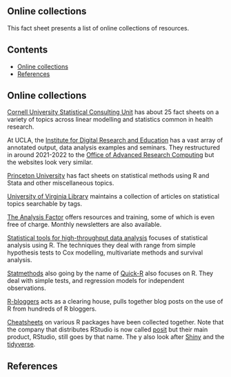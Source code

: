 ## Online collections

This fact sheet presents a list of online collections of resources.

## Contents

- [Online collections](#collections)
- [References](#meta_ref)

## <a class=anchor id=collections></a> Online collections

[Cornell University Statistical Consulting Unit](https://cscu.cornell.edu/resources/handoutstutorials/) has about 25 fact sheets on a variety of topics across linear modelling and statistics common in health research.

At UCLA, the [Institute for Digital Research and Education](https://idre.ucla.edu/) has a vast array of annotated output, data analysis examples and seminars. They restructured in around 2021-2022 to the [Office of Advanced Research Computing](https://stats.oarc.ucla.edu/) but the websites look very similar. 

[Princeton University](https://dss.princeton.edu/training/) has fact sheets on statistical methods using R and Stata and other miscellaneous topics.

[University of Virginia Library](https://data.library.virginia.edu/category/statlab-articles/) maintains a collection of articles on statistical topics searchable by tags.

[The Analysis Factor](https://www.theanalysisfactor.com/) offers resources and training, some of which is even free of charge. Monthly newsletters are also available.

[Statistical tools for high-throughput data analysis](http://sthda.com/english/) focuses of statistical analysis using R. The techniques they deal with range from simple hypothesis tests to Cox modelling, multivariate methods and survival analysis.

[Statmethods](https://www.statmethods.net/stats/index.html) also going by the name of [Quick-R](https://www.statmethods.net/stats/index.html) also focuses on R. They deal with simple tests, and regression models for independent observations.

[R-bloggers](https://www.r-bloggers.com/) acts as a clearing house, pulls together blog posts on the use of R from hundreds of R bloggers.

[Cheatsheets](https://posit.co/resources/cheatsheets/) on various R packages have been collected together. Note that the company that distributes RStudio is now called [posit](https://posit.co/) but their main product, RStudio, still goes by that name. The y also look after [Shiny](https://shiny.rstudio.com/) and the [tidyverse](https://www.tidyverse.org/).

## <a class=anchor id=meta_ref></a> References


